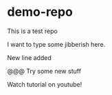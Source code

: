 # demo-repo

This is a test repo

I want to type some jibberish here.

New line added


@@@ Try some new stuff

Watch tutorial on youtube!